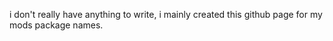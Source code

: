 i don't really have anything to write, i mainly created this github page for my mods package names.
